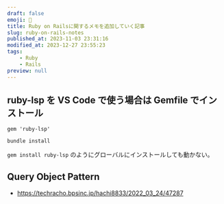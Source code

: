 ```yaml
---
draft: false
emoji: 💎
title: Ruby on Railsに関するメモを追加していく記事
slug: ruby-on-rails-notes
published_at: 2023-11-03 23:31:16
modified_at: 2023-12-27 23:55:23
tags:
    - Ruby
    - Rails
preview: null
---
```


## ruby-lsp を VS Code で使う場合は Gemfile でインストール

```ruby:Gemfile
gem 'ruby-lsp'
```

```sh:Terminal
bundle install
```

`gem install ruby-lsp` のようにグローバルにインストールしても動かない。

## Query Object Pattern

- https://techracho.bpsinc.jp/hachi8833/2022_03_24/47287
